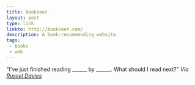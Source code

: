 ```yaml
---
title: Bookseer
layout: post
type: link
linkto: http://bookseer.com/
description: A book-recommending website.
tags:
 - books
 - web
---
```

"I've just finished reading ______ by ______. What should I read next?" _Via [Russel Davies](http://russelldavies.typepad.com/planning/2009/06/he-sees-hes-a-seer.html)_